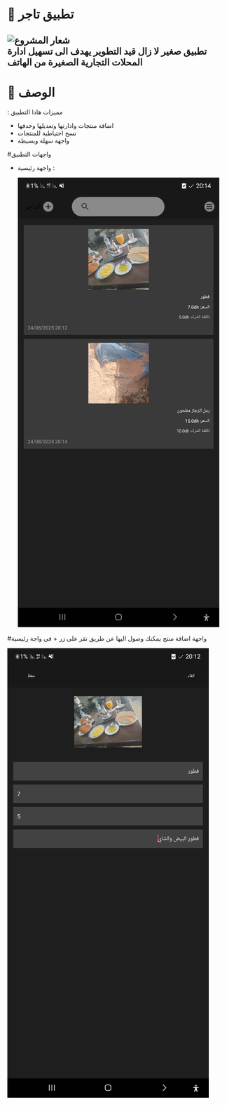 # 🚀 تطبيق تاجر 

![شعار المشروع](images/logo.png)  
تطبيق صغير لا زال قيد التطوير يهدف الى تسهيل ادارة المحلات التجارية الصغيرة من الهاتف
---

# 📖 الوصف
: مميزات هادا التطبيق  

- اضافة منتجات وادارتها وتعديلها وحدفها
- نسخ احتياطية للمنتجات
- واجهة سهلة وبسيطة

#واجهات التطبيق 
- واجهة رئيسية :
  
  ![شعار المشروع](img/Screenshot_20250824_201456.jpg)

  
#واجهة اضافة منتج يمكنك وصول اليها عن طريق نقر على زر + في واجة رئيسية


![شعار المشروع](img/Screenshot_20250824_201233.jpg)
